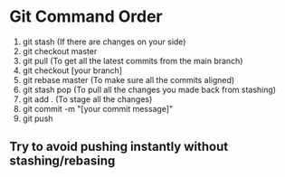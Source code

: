 # Git Command Order

1. git stash (If there are changes on your side)
2. git checkout master
3. git pull (To get all the latest commits from the main branch)
4. git checkout [your branch]
5. git rebase master (To make sure all the commits aligned)
6. git stash pop (To pull all the changes you made back from stashing)
7. git add . (To stage all the changes)
8. git commit -m "[your commit message]"
9. git push

## Try to avoid pushing instantly without stashing/rebasing
